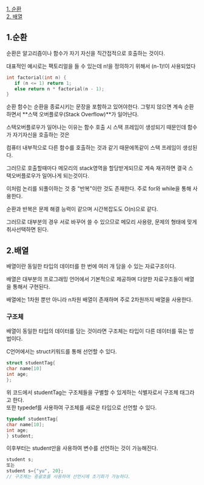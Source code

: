  [1. 순환](#1-순환)  
 [2. 배열](#2-배열)

 ## 1.순환
 순환은 알고리즘이나 함수가 자기 자신을 직간접적으로 호출하는 것이다.
 
 
대표적인 예시로는 팩토리얼을 들 수 있는데 n!을 정의하기 위해서 (n-1)!이 사용되었다
 ```c
int factorial(int n) {
    if (n <= 1) return 1;
    else return n * factorial(n - 1);
}
```
순환 함수는 순환을 종료시키는 문장을 포함하고 있어야한다. 그렇지 않으면 계속 순환하면서 **스택 오버플로우(Stack Overflow)**가 일어난다.  
 
스택오버플로우가 일어나는 이유는 함수 호출 시 스택 프레임이 생성되기 때문인데 함수가 자기자신을 호출하는 것은   

컴퓨터 내부적으로 다른 함수를 호출하는 것과 같기 때문에똑같이 스택 프레임이 생성된다.  

그러므로 호출할때마다 메모리의 stack영역을 할당받게되므로 계속 재귀하면 결국 스택오버플로우가 일어나게 되는것이다.  

이처럼 논리를 되풀이하는 것 중 "반복"이란 것도 존재한다. 주로 for와 while을 통해 사용한다.  

순환과 반복은 문제 해결 능력이 같으며 시간복잡도도 O(n)으로 같다.  

그러므로 대부분의 경우 서로 바꾸어 쓸 수 있으므로 메모리 사용량, 문제의 형태에 맞게 취사선택하면 된다.



## 2.배열
배열이란 동일한 타입의 데이터를 한 번에 여러 개 담을 수 있는 자료구조이다.  

배열은 대부분의 프로그래밍 언어에서 기본적으로 제공하며 다양한 자료구조들이 배열을 통해서 구현된다.   

배열에는 1차원 뿐만 아니라 n차원 배열이 존재하며 주로 2차원까지 배열을 사용한다. 

### 구조체 
배열이 동일한 타입의 데이터를 담는 것이라면 구조체는 타입이 다른 데이터를 묶는 방법이다.  

C언어에서는 struct키워드를 통해 선언할 수 있다.
 ```c
struct studentTag{
char name[10]
int age;
};
```
위 코드에서 studentTag는 구조체들을 구별할 수 있게하는 식별자로서 구조체 태그라고 한다.  
또한 typedef를 사용하여 구조체를 새로운 타입으로 선언할 수 있다.
```c
typedef studentTag{
char name[10];
int age;
} student;
```
이후부터는 student만을 사용하여 변수를 선언하는 것이 가능해진다.
```c
student s;
또는 
student s={"yu", 20};
// 구조체는 중괄호를 사용하여 선언시에 초기화가 가능하다.
```



